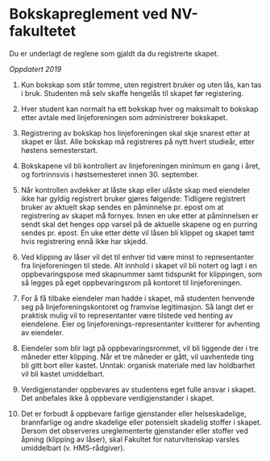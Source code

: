 # Bokskap&shy;reglement ved NV-fakultetet 
<!-- Bruk &shy; for å legge linebreak med bindestrek som har høy prioritet -->
Du er underlagt de reglene som gjaldt da du registrerte skapet.

*Oppdatert 2019*

1. Kun bokskap som står tomme, uten registrert bruker og uten lås, kan tas i bruk. Studenten må selv skaffe hengelås til skapet før registering.

2. Hver student kan normalt ha ett bokskap hver og maksimalt to bokskap etter avtale med linjeforeningen som administrerer bokskapet.

3. Registrering av bokskap hos linjeforeningen skal skje snarest etter at skapet er låst. Alle bokskap må registreres på nytt hvert studieår, etter høstens semesterstart.

4. Bokskapene vil bli kontrollert av linjeforeningen minimum en gang i året, og fortrinnsvis i høstsemesteret innen 30. september.

5. Når kontrollen avdekker at låste skap eller ulåste skap med eiendeler ikke har gyldig registrert bruker gjøres følgende:
Tidligere registrert bruker av aktuelt skap sendes en påminnelse pr. epost om at registrering av skapet må fornyes.
Innen en uke etter at påminnelsen er sendt skal det henges opp varsel på de aktuelle skapene og en purring sendes pr. epost.
En uke etter dette vil låsen bli klippet og skapet tømt hvis registrering ennå ikke har skjedd.

6. Ved klipping av låser vil det til enhver tid være minst to representanter fra linjeforeningen til stede. Alt innhold i skapet vil bli notert og lagt i en oppbevaringspose med skapnummer samt tidspunkt for klippingen, som så legges på eget oppbevaringsrom på kontoret til linjeforeningen.

7. For å få tilbake eiendeler man hadde i skapet, må studenten henvende seg på linjeforeningskontoret og framvise legitimasjon. Så langt det er praktisk mulig vil to representanter være tilstede ved henting av eiendelene. Eier og linjeforenings-representanter kvitterer for avhenting av eiendeler.

8. Eiendeler som blir lagt på oppbevaringsrommet, vil bli liggende der i tre måneder etter klipping. Når et tre måneder er gått, vil uavhentede ting bli gitt bort eller kastet. Unntak: organisk materiale med lav holdbarhet vil bli kastet umiddelbart.

9. Verdigjenstander oppbevares av studentens eget fulle ansvar i skapet. Det anbefales ikke å oppbevare verdigjenstander i skapet.

10. Det er forbudt å oppbevare farlige gjenstander eller helseskadelige, brannfarlige og andre skadelige eller potensielt skadelig stoffer i skapet. Dersom det observeres ureglementerte gjenstander eller stoffer ved åpning (klipping av låser), skal Fakultet for naturvitenskap varsles umiddelbart (v. HMS-rådgiver).